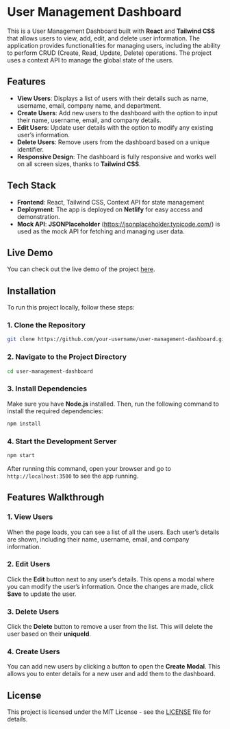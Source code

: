# User Management Dashboard

This is a User Management Dashboard built with **React** and **Tailwind CSS** that allows users to view, add, edit, and delete user information. The application provides functionalities for managing users, including the ability to perform CRUD (Create, Read, Update, Delete) operations. The project uses a context API to manage the global state of the users.

## Features

- **View Users**: Displays a list of users with their details such as name, username, email, company name, and department.
- **Create Users**: Add new users to the dashboard with the option to input their name, username, email, and company details.
- **Edit Users**: Update user details with the option to modify any existing user’s information.
- **Delete Users**: Remove users from the dashboard based on a unique identifier.
- **Responsive Design**: The dashboard is fully responsive and works well on all screen sizes, thanks to **Tailwind CSS**.

## Tech Stack

- **Frontend**: React, Tailwind CSS, Context API for state management
- **Deployment**: The app is deployed on **Netlify** for easy access and demonstration.
- **Mock API**: **JSONPlaceholder** (https://jsonplaceholder.typicode.com/) is used as the mock API for fetching and managing user data.

## Live Demo

You can check out the live demo of the project [here](https://user-management-dashboard-demo.netlify.app/).

## Installation

To run this project locally, follow these steps:

### 1. Clone the Repository

```bash
git clone https://github.com/your-username/user-management-dashboard.git
```

### 2. Navigate to the Project Directory

```bash
cd user-management-dashboard
```

### 3. Install Dependencies

Make sure you have **Node.js** installed. Then, run the following command to install the required dependencies:

```bash
npm install
```

### 4. Start the Development Server

```bash
npm start
```

After running this command, open your browser and go to `http://localhost:3500` to see the app running.

## Features Walkthrough

### 1. View Users

When the page loads, you can see a list of all the users. Each user’s details are shown, including their name, username, email, and company information.

### 2. Edit Users

Click the **Edit** button next to any user’s details. This opens a modal where you can modify the user’s information. Once the changes are made, click **Save** to update the user.

### 3. Delete Users

Click the **Delete** button to remove a user from the list. This will delete the user based on their **uniqueId**.

### 4. Create Users

You can add new users by clicking a button to open the **Create Modal**. This allows you to enter details for a new user and add them to the dashboard.

## License

This project is licensed under the MIT License - see the [LICENSE](LICENSE) file for details.